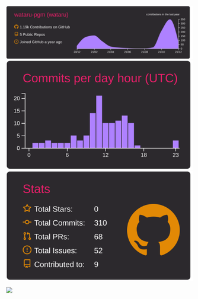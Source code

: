 
[![](https://raw.githubusercontent.com/wataru-pgm/GitHub_Profile/master/profile-summary-card-output/monokai/0-profile-details.svg)](https://github.com/vn7n24fzkq/github-profile-summary-cards)
[![](https://raw.githubusercontent.com/wataru-pgm/GitHub_Profile/master/profile-summary-card-output/monokai/4-productive-time.svg)](https://github.com/vn7n24fzkq/github-profile-summary-cards)
[![](https://raw.githubusercontent.com/wataru-pgm/GitHub_Profile/master/profile-summary-card-output/monokai/3-stats.svg)](https://github.com/vn7n24fzkq/github-profile-summary-cards)


<a href="http://twitter.com/wataru_pgm">
  <img height="30" src="https://img.shields.io/twitter/follow/wataru_pgm?label=Twitter&logo=twitter&style=flat" />
</a>
